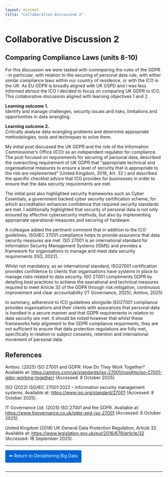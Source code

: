 ```yaml
---
layout: minimal
title: "Collaborative Discussion 2"
---
```



# Collaborative Discussion 2


## Comparing Compliance Laws (units 8-10)

For this discussion we were tasked with commparing the rules of the GDPR - in particular, with relation to the securing of personal data rule, with either similar compliance laws within our country of residence, or with the ICO in the UK.  As EU GDPR is broadly aligned with UK GSPD and I was less informed abnout the ICO I decided to focus on comparing UK GDPR to ICO.  This collaborative discussion aligned with learning objectives 1 and 2.

**Learning outcome 1.**  
Identify and manage challenges, security issues and risks, limitations and opportunities in data wrangling. 

**Learning outcome 2.**  
Critically analyse data wrangling problems and determine appropriate methodologies, tools and techniques to solve them. 



My initial post discussed the UK GDPR and the role of the Information Commissioner’s Office (ICO) as an independent regulator for compliance. The post focused on requirements for securing of personal data, described the overarching requirement of UK GDPR that “appropriate technical and organisational measures to ensure a level of security that is appropriate to the risk are implemented” (United Kingdom, 2018, Art. 32 ) and described the specific checklist advice that ICO provides for businesses in order to ensure that the data security requirements are met.  

The initial post also highlighted security frameworks such as Cyber Essentials, a government backed cyber security certification scheme, for which accreditation enhances confidence that required security standards are met.  I additionally highlighted that security of personal data is not only ensured by effective cybersecurity methods, but also by implementing appropriate operational measures and securing of hardware.


A colleague added the pertinent comment that in addition to the ICO guidelines, ISO/IEC 27001 compliance helps to provide assurance that data security measures are met.  ISO 27001 is an international standard for Information Security Management Systems (ISMS) and provides a framework for organisations to manage and meet data security requirements (ISO, 2022).


Whilst not mandatory, as an international standard, ISO27001 certification provides confidence to clients that organisations have systems in place to manage risks related to data security. ISO 27001 compliments GDPR by detailing best practices to achieve the operational and technical measures required to meet Article 32 of the GDPR through risk mitigation, continuous improvement and clear accountability (IT Governance, 2025); Amtivo, 2025)


In summary, adherence to ICO guidelines alongside ISO27001 compliance provides organisations and their clients with assurances that personal data is handled in a secure manner and that GDPR requirements in relation to data security are met. It should be noted however that whilst these frameworks help alignment to the GDPR compliance requirments, they are not sufficient to ensure that data protection regulations are fully met, specifically in relation to subject consents, retention and international movement  of personal data. 

 

## References

Amtivo. (2025) ISO 27001 and GDPR: How Do They Work Together? Available at: https://amtivo.com/uk/standards/iso-27001/insights/iso-27001-gdpr-working-together/ (Accessed: 8 October 2025).

ISO (2022) ISO/IEC 27001:2022 – Information security management systems. Available at: https://www.iso.org/standard/27001 (Accessed: 8 October 2025).

IT Governance Ltd. (2025) ISO 27001 and the GDPR. Available at: https://www.itgovernance.co.uk/gdpr-and-iso-27001 (Accessed: 8 October 2025).

United Kingdom (2018) UK General Data Protection Regulation, Article 32. Available at: https://www.legislation.gov.uk/eur/2016/679/article/32 (Accessed: 18 September 2025).


<hr>

<a href="https://sjackson-ds25.github.io/DecipheringBigData/Landing%20page.html" style="display:inline-block; padding:8px 12px; background-color:#0366d6; color:white; text-decoration:none; border-radius:4px; margin-bottom:1em;">⬅️ Return to Deciphering Big Data</a>

<hr>


